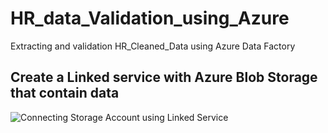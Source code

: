 # HR_data_Validation_using_Azure
Extracting and validation HR_Cleaned_Data using Azure Data Factory

## Create a Linked service with Azure Blob Storage that contain data

![Connecting Storage Account using Linked Service](https://drive.google.com/file/d/1EjhfoZq9wt76yWAUry2aYuDHxOWxKGgN/view?usp=drive_link)
